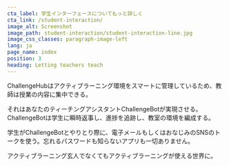 ```yaml
---
cta_label: 学生インターフェースについてもっと詳しく
cta_link: /student-interaction/
image_alt: Screenshot
image_path: student-interaction/student-interaction-line.jpg
image_css_classes: paragraph-image-left
lang: ja
page_name: index
position: 3
heading: Letting teachers teach
---
```


ChallengeHubはアクティブラーニング環境をスマートに管理しているため、教師は授業の内容に集中できる。

それはあなたのティーチングアシスタントChallengeBotが実現させる。ChallengeBotは学生に瞬時返事し、進捗を追跡し、教室の環境を編成する。

学生がChallengeBotとやりとり際に、電子メールもしくはおなじみのSNSのトークを使う。忘れるパスワードも知らないアプリも一切ありません。

アクティブラーニング玄人でなくてもアクティブラーニングが使える世界に。
